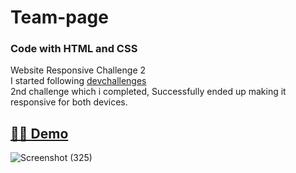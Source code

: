 # Team-page
<h3>Code with HTML and CSS</h3>
Website Responsive Challenge 2 <br>
I started following <a href="https://devchallenges.io/">devchallenges</a> <br>
2nd challenge which i completed, Successfully ended up making it responsive for both devices.<br>
<h2><a href="https://team-pge.netlify.app/">👩‍💻 Demo</a></h2>

![Screenshot (325)](https://user-images.githubusercontent.com/115335614/214888848-12f24f4f-8799-44bc-bfe7-27eca0879b22.png)

